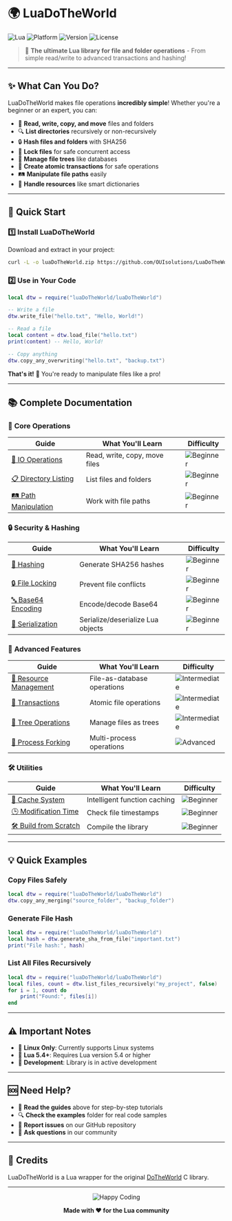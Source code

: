 # 🌍 LuaDoTheWorld

![Lua](https://img.shields.io/badge/Language-Lua-blue?style=flat-square&logo=lua)
![Platform](https://img.shields.io/badge/Platform-Linux-orange?style=flat-square&logo=linux)
![Version](https://img.shields.io/badge/Version-0.7.0-green?style=flat-square)
![License](https://img.shields.io/badge/License-MIT-purple?style=flat-square)

> 🚀 **The ultimate Lua library for file and folder operations** - From simple read/write to advanced transactions and hashing!

---

## ✨ What Can You Do?

LuaDoTheWorld makes file operations **incredibly simple**! Whether you're a beginner or an expert, you can:

- 📂 **Read, write, copy, and move** files and folders
- 🔍 **List directories** recursively or non-recursively  
- 🔒 **Hash files and folders** with SHA256
- 🔐 **Lock files** for safe concurrent access
- 🌳 **Manage file trees** like databases
- 🔄 **Create atomic transactions** for safe operations
- 🛤️ **Manipulate file paths** easily
- 📁 **Handle resources** like smart dictionaries

---

## 🚀 Quick Start

### 1️⃣ Install LuaDoTheWorld

Download and extract in your project:

```bash
curl -L -o luaDoTheWorld.zip https://github.com/OUIsolutions/LuaDoTheWorld/releases/download/0.8.1/luaDoTheWorld.zip && unzip luaDoTheWorld.zip && rm luaDoTheWorld.zip
```

### 2️⃣ Use in Your Code

```lua
local dtw = require("luaDoTheWorld/luaDoTheWorld")

-- Write a file
dtw.write_file("hello.txt", "Hello, World!")

-- Read a file
local content = dtw.load_file("hello.txt")
print(content) -- Hello, World!

-- Copy anything
dtw.copy_any_overwriting("hello.txt", "backup.txt")
```

**That's it!** 🎉 You're ready to manipulate files like a pro!

---

## 📚 Complete Documentation

### 🎯 **Core Operations**
| Guide | What You'll Learn | Difficulty |
|-------|------------------|------------|
| [📂 IO Operations](docs/io.md) | Read, write, copy, move files | ![Beginner](https://img.shields.io/badge/Difficulty-Beginner-brightgreen?style=flat-square) |
| [📋 Directory Listing](docs/listage.md) | List files and folders | ![Beginner](https://img.shields.io/badge/Difficulty-Beginner-brightgreen?style=flat-square) |
| [🛤️ Path Manipulation](docs/path.md) | Work with file paths | ![Beginner](https://img.shields.io/badge/Difficulty-Beginner-brightgreen?style=flat-square) |

### 🔒 **Security & Hashing**
| Guide | What You'll Learn | Difficulty |
|-------|------------------|------------|
| [🔑 Hashing](docs/hashing.md) | Generate SHA256 hashes | ![Beginner](https://img.shields.io/badge/Difficulty-Beginner-brightgreen?style=flat-square) |
| [🔒 File Locking](docs/locker.md) | Prevent file conflicts | ![Beginner](https://img.shields.io/badge/Difficulty-Beginner-brightgreen?style=flat-square) |
| [🔤 Base64 Encoding](docs/base_64.md) | Encode/decode Base64 | ![Beginner](https://img.shields.io/badge/Difficulty-Beginner-brightgreen?style=flat-square) |
| [🔄 Serialization](docs/serialization.md) | Serialize/deserialize Lua objects | ![Beginner](https://img.shields.io/badge/Difficulty-Beginner-brightgreen?style=flat-square) |

### 🚀 **Advanced Features**
| Guide | What You'll Learn | Difficulty |
|-------|------------------|------------|
| [📁 Resource Management](docs/resource.md) | File-as-database operations | ![Intermediate](https://img.shields.io/badge/Difficulty-Intermediate-yellow?style=flat-square) |
| [🔄 Transactions](docs/transaction.md) | Atomic file operations | ![Intermediate](https://img.shields.io/badge/Difficulty-Intermediate-yellow?style=flat-square) |
| [🌳 Tree Operations](docs/trees.md) | Manage files as trees | ![Intermediate](https://img.shields.io/badge/Difficulty-Intermediate-yellow?style=flat-square) |
| [🍴 Process Forking](docs/fork.md) | Multi-process operations | ![Advanced](https://img.shields.io/badge/Difficulty-Advanced-red?style=flat-square) |

### 🛠️ **Utilities**
| Guide | What You'll Learn | Difficulty |
|-------|------------------|------------|
| [💾 Cache System](docs/cache.md) | Intelligent function caching | ![Beginner](https://img.shields.io/badge/Difficulty-Beginner-brightgreen?style=flat-square) |
| [🕒 Modification Time](docs/modification_status.md) | Check file timestamps | ![Beginner](https://img.shields.io/badge/Difficulty-Beginner-brightgreen?style=flat-square) |
| [🛠️ Build from Scratch](docs/build_from_scratch.md) | Compile the library | ![Beginner](https://img.shields.io/badge/Difficulty-Beginner-brightgreen?style=flat-square) |

---

## 💡 Quick Examples

### Copy Files Safely
```lua
local dtw = require("luaDoTheWorld/luaDoTheWorld")
dtw.copy_any_merging("source_folder", "backup_folder")
```

### Generate File Hash
```lua
local dtw = require("luaDoTheWorld/luaDoTheWorld")
local hash = dtw.generate_sha_from_file("important.txt")
print("File hash:", hash)
```

### List All Files Recursively
```lua
local dtw = require("luaDoTheWorld/luaDoTheWorld")
local files, count = dtw.list_files_recursively("my_project", false)
for i = 1, count do
    print("Found:", files[i])
end
```

---

## ⚠️ Important Notes

- 🐧 **Linux Only**: Currently supports Linux systems
- 🌙 **Lua 5.4+**: Requires Lua version 5.4 or higher  
- 🧪 **Development**: Library is in active development

---

## 🆘 Need Help?

- 📖 **Read the guides** above for step-by-step tutorials
- 🔍 **Check the examples** folder for real code samples
- 🐛 **Report issues** on our GitHub repository
- 💬 **Ask questions** in our community

---

## 🙏 Credits

LuaDoTheWorld is a Lua wrapper for the original [DoTheWorld](https://github.com/OUIsolutions/DoTheWorld) C library.

---

<div align="center">

![Happy Coding](https://img.shields.io/badge/Happy-Coding!-ff69b4?style=flat-square&logo=heart)

**Made with ❤️ for the Lua community**

</div>

